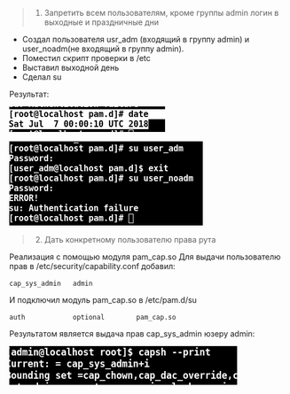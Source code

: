 

>1. Запретить всем пользователям, кроме группы admin логин в выходные и праздничные дни

- Создал пользователя usr_adm (входящий в группу admin) и user_noadm(не входящий в группу admin).
- Поместил скрипт проверки в /etc
- Выставил выходной день 
- Сделал su

Результат:

![date](https://github.com/armakoz/otus-linux/blob/master/images/date.png)

![user_auth](https://github.com/armakoz/otus-linux/blob/master/images/user_auth.png)

>2. Дать конкретному пользователю права рута

Реализация с помощью модуля pam_cap.so
Для выдачи пользователю прав в /etc/security/capability.conf добавил:
```
cap_sys_admin   admin
```

И подключил модуль pam_cap.so в /etc/pam.d/su

```
auth            optional        pam_cap.so
```

Результатом является выдача прав cap_sys_admin юзеру admin:

![cap_admin](https://github.com/armakoz/otus-linux/blob/master/images/cap_admin.png)
